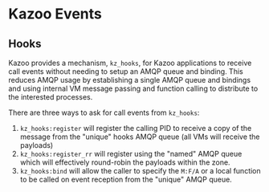 # Kazoo Events

## Hooks

Kazoo provides a mechanism, `kz_hooks`, for Kazoo applications to receive call events without needing to setup an AMQP queue and binding. This reduces AMQP usage by establishing a single AMQP queue and bindings and using internal VM message passing and function calling to distribute to the interested processes.

There are three ways to ask for call events from `kz_hooks`:

1. `kz_hooks:register` will register the calling PID to receive a copy of the message from the "unique" hooks AMQP queue (all VMs will receive the payloads)
2. `kz_hooks:register_rr` will register using the "named" AMQP queue which will effectively round-robin the payloads within the zone.
3. `kz_hooks:bind` will allow the caller to specify the `M:F/A` or a local function to be called on event reception from the "unique" AMQP queue.
